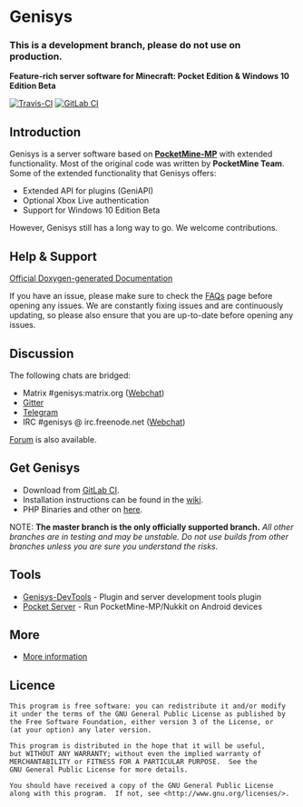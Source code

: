 Genisys
===================

### This is a development branch, please do not use on production.

__Feature-rich server software for Minecraft: Pocket Edition & Windows 10 Edition Beta__

[![Travis-CI](https://img.shields.io/travis/iTXTech/Genisys/master.svg)](https://travis-ci.org/iTXTech/Genisys)
[![GitLab CI](https://gitlab.com/itxtech/genisys/badges/master/build.svg)](https://gitlab.com/itxtech/genisys/pipelines?scope=branches)


Introduction
-------------
Genisys is a server software based on **[PocketMine-MP](https://github.com/pmmp/PocketMine-MP)** with extended functionality. Most of the original code was written by **PocketMine Team**.<br>
Some of the extended functionality that Genisys offers:

* Extended API for plugins (GeniAPI)
* Optional Xbox Live authentication
* Support for Windows 10 Edition Beta

However, Genisys still has a long way to go. We welcome contributions.

Help & Support
-------------
[Official Doxygen-generated Documentation](https://storage.googleapis.com/itx-technologies-141911.appspot.com/docs/genisys/index.html)

If you have an issue, please make sure to check the [FAQs](https://github.com/iTXTech/Genisys/wiki/FAQs) page before opening any issues. We are constantly fixing issues and are continuously updating, so please also ensure that you are up-to-date before opening any issues.


Discussion
-------------
The following chats are bridged:

* Matrix #genisys:matrix.org ([Webchat](https://riot.im/app/#/room/#genisys:matrix.org))
* [Gitter](https://gitter.im/iTXTech/Genisys?utm_source=badge&utm_medium=badge&utm_campaign=pr-badge&utm_content=badge)
* [Telegram](https://telegram.me/itxtech_genisys)
* IRC #genisys @ irc.freenode.net ([Webchat](http://webchat.freenode.net/?channels=#genisys))

[Forum](https://forum.itxtech.org/) is also available.

Get Genisys
-------------
* Download from [GitLab CI](https://gitlab.com/itxtech/genisys/pipelines?scope=branches).
* Installation instructions can be found in the [wiki](https://github.com/iTXTech/Genisys/wiki).
* PHP Binaries and other on [here](https://itxtech.org/genisys/get/).

NOTE: **The master branch is the only officially supported branch.**
_All other branches are in testing and may be unstable. Do not use builds from other branches unless you are sure you understand the risks._

Tools
-------------
* [Genisys-DevTools](https://github.com/iTXTech/DevTools) - Plugin and server development tools plugin
* [Pocket Server](https://github.com/fengberd/MinecraftPEServer) - Run PocketMine-MP/Nukkit on Android devices

More
-------------
* [More information](https://github.com/iTXTech/Genisys/wiki/More-information)

Licence
-------------
	This program is free software: you can redistribute it and/or modify
	it under the terms of the GNU General Public License as published by
	the Free Software Foundation, either version 3 of the License, or
	(at your option) any later version.

	This program is distributed in the hope that it will be useful,
	but WITHOUT ANY WARRANTY; without even the implied warranty of
	MERCHANTABILITY or FITNESS FOR A PARTICULAR PURPOSE.  See the
	GNU General Public License for more details.

	You should have received a copy of the GNU General Public License
	along with this program.  If not, see <http://www.gnu.org/licenses/>.

